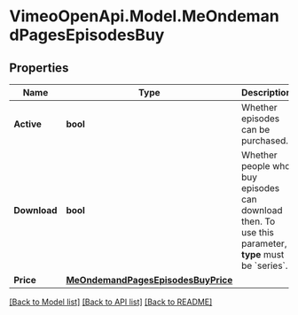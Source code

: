 # VimeoOpenApi.Model.MeOndemandPagesEpisodesBuy
## Properties

Name | Type | Description | Notes
------------ | ------------- | ------------- | -------------
**Active** | **bool** | Whether episodes can be purchased. | [optional] 
**Download** | **bool** | Whether people who buy episodes can download then. To use this parameter, **type** must be &#x60;series&#x60;. | [optional] 
**Price** | [**MeOndemandPagesEpisodesBuyPrice**](MeOndemandPagesEpisodesBuyPrice.md) |  | [optional] 

[[Back to Model list]](../README.md#documentation-for-models) [[Back to API list]](../README.md#documentation-for-api-endpoints) [[Back to README]](../README.md)

